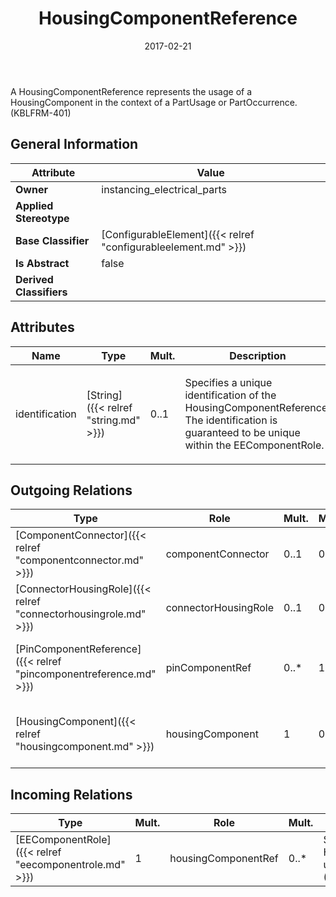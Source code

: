﻿---
title: HousingComponentReference
toc: false
type: specs
date: "2017-02-21"
draft: false
specification: VEC
version: 1.1.3
documentType: "Recommendation"
elementType: Class
classes:
  - HousingComponentReference
menu_name: vec-1.1.3
---
<p>A HousingComponentReference represents the usage of a HousingComponent in the context of a PartUsage or PartOccurrence.  (KBLFRM-401) </p>

## General Information

| Attribute               | Value |
|-------------------------|-------|
| **Owner**               | instancing_electrical_parts |
| **Applied Stereotype**  |   |
| **Base Classifier**     | [ConfigurableElement]({{< relref "configurableelement.md" >}})<br/>  |
| **Is Abstract**         | false |
| **Derived Classifiers** |   |

## Attributes
|  Name  |  Type  |  Mult.  |  Description  |  Owning Classifier  |
|--------|--------|---------|---------------|--------------|
|identification | [String]({{< relref "string.md" >}}) | 0..1 | <p> Specifies a unique identification of the HousingComponentReference. The identification is guaranteed to be unique within the EEComponentRole.      </p> | [HousingComponentReference]({{< relref "housingcomponentreference.md" >}}) |

## Outgoing Relations
|    Type  |   Role   |   Mult.   |   Mult.   |   Description   |
|----------|----------|-----------|-----------|-----------------|
| [ComponentConnector]({{< relref "componentconnector.md" >}}) | componentConnector | 0..1 | 0..* | References the ComponentConnector that is realized by the referenced HousingComponentReference. |
| [ConnectorHousingRole]({{< relref "connectorhousingrole.md" >}}) | connectorHousingRole | 0..1 | 0..1 |  |
| [PinComponentReference]({{< relref "pincomponentreference.md" >}}) | pinComponentRef | 0..* | 1 | Specifies the PinComponentReferences used in the HousingComponentReference.  (KBLFRM-401) |
| [HousingComponent]({{< relref "housingcomponent.md" >}}) | housingComponent | 1 | 0..* | Points to the HousingComponent referenced by the HousingComponent reference.  (KBLFRM-401) |
##  Incoming Relations
|    Type  |   Mult.  |   Role    |   Mult.   |   Description  |
|----------|----------|-----------|-----------|----------------|
| [EEComponentRole]({{< relref "eecomponentrole.md" >}}) | 1 | housingComponentRef | 0..* | Specifies the HousingComponentReferences used in the EEComponentRole.  (KBLFRM-401) |
